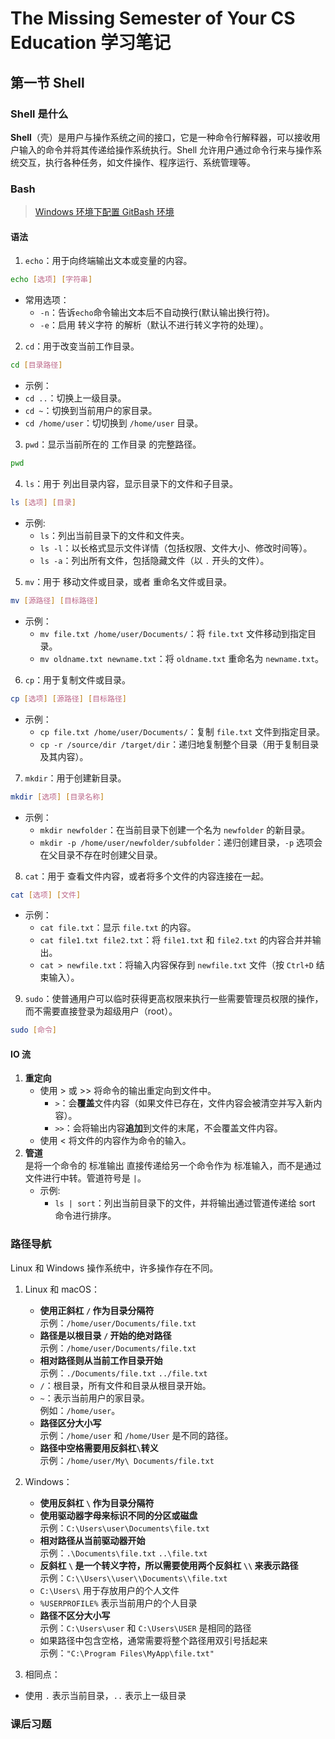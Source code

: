 # The Missing Semester of Your CS Education 学习笔记

## 第一节 Shell

### Shell 是什么

**Shell**（壳）是用户与操作系统之间的接口，它是一种命令行解释器，可以接收用户输入的命令并将其传递给操作系统执行。Shell 允许用户通过命令行来与操作系统交互，执行各种任务，如文件操作、程序运行、系统管理等。

### Bash

> [Windows 环境下配置 GitBash 环境](https://zhuanlan.zhihu.com/p/418321777)

#### 语法

1. `echo`：用于向终端输出文本或变量的内容。

```bash
echo [选项] [字符串]
```

- 常用选项：
  - `-n`：告诉`echo`命令输出文本后不自动换行(默认输出换行符)。
  - `-e`：启用 转义字符 的解析（默认不进行转义字符的处理）。

2. `cd`：用于改变当前工作目录。

```bash
cd [目录路径]
```

- 示例：
- `cd ..`：切换上一级目录。
- `cd ~`：切换到当前用户的家目录。
- `cd /home/user`：切切换到 `/home/user` 目录。

3. `pwd`：显示当前所在的 工作目录 的完整路径。

```bash
pwd
```

4. `ls`：用于 列出目录内容，显示目录下的文件和子目录。

```bash
ls [选项] [目录]
```

- 示例:
  - `ls`：列出当前目录下的文件和文件夹。
  - `ls -l`：以长格式显示文件详情（包括权限、文件大小、修改时间等）。
  - `ls -a`：列出所有文件，包括隐藏文件（以 `.` 开头的文件）。

5. `mv`：用于 移动文件或目录，或者 重命名文件或目录。

```bash
mv [源路径] [目标路径]
```

- 示例：
  - `mv file.txt /home/user/Documents/`：将 `file.txt` 文件移动到指定目录。
  - `mv oldname.txt newname.txt`：将 `oldname.txt` 重命名为 `newname.txt`。

6. `cp`：用于复制文件或目录。

```bash
cp [选项] [源路径] [目标路径]
```

- 示例：
  - `cp file.txt /home/user/Documents/`：复制 `file.txt` 文件到指定目录。
  - `cp -r /source/dir /target/dir`：递归地复制整个目录（用于复制目录及其内容）。

7. `mkdir`：用于创建新目录。

```bash
mkdir [选项] [目录名称]
```

- 示例：
  - `mkdir newfolder`：在当前目录下创建一个名为 `newfolder` 的新目录。
  - `mkdir -p /home/user/newfolder/subfolder`：递归创建目录，`-p` 选项会在父目录不存在时创建父目录。

8. `cat`：用于 查看文件内容，或者将多个文件的内容连接在一起。

```bash
cat [选项] [文件]
```

- 示例：
  - `cat file.txt`：显示 `file.txt` 的内容。
  - `cat file1.txt file2.txt`：将 `file1.txt` 和 `file2.txt` 的内容合并并输出。
  - `cat > newfile.txt`：将输入内容保存到 `newfile.txt` 文件（按 `Ctrl+D` 结束输入）。

9. `sudo`：使普通用户可以临时获得更高权限来执行一些需要管理员权限的操作，而不需要直接登录为超级用户（root）。

```bash
sudo [命令]
```

#### IO 流

1. **重定向**
   - 使用 > 或 >> 将命令的输出重定向到文件中。
     - `>`：会**覆盖**文件内容（如果文件已存在，文件内容会被清空并写入新内容）。
     - `>>`：会将输出内容**追加**到文件的末尾，不会覆盖文件内容。
   - 使用 < 将文件的内容作为命令的输入。
2. **管道**  
   是将一个命令的 标准输出 直接传递给另一个命令作为 标准输入，而不是通过文件进行中转。管道符号是 `|`。
   - 示例:
     - `ls | sort`：列出当前目录下的文件，并将输出通过管道传递给 sort 命令进行排序。

### 路径导航

Linux 和 Windows 操作系统中，许多操作存在不同。

1. Linux 和 macOS：

   - **使用正斜杠 `/` 作为目录分隔符**  
     示例：`/home/user/Documents/file.txt`
   - **路径是以根目录 `/` 开始的绝对路径**  
     示例：`/home/user/Documents/file.txt`
   - **相对路径则从当前工作目录开始**  
     示例：`./Documents/file.txt` `../file.txt`
   - `/`：根目录，所有文件和目录从根目录开始。
   - `~`：表示当前用户的家目录。  
     例如：`/home/user`。
   - **路径区分大小写**  
     示例：`/home/user` 和 `/home/User` 是不同的路径。
   - **路径中空格需要用反斜杠`\`转义**  
     示例：`/home/user/My\ Documents/file.txt`

2. Windows：

   - **使用反斜杠 `\` 作为目录分隔符**
   - **使用驱动器字母来标识不同的分区或磁盘**  
     示例：`C:\Users\user\Documents\file.txt`
   - **相对路径从当前驱动器开始**  
     示例：`.\Documents\file.txt` `..\file.txt`
   - **反斜杠 `\` 是一个转义字符，所以需要使用两个反斜杠 `\\` 来表示路径**  
     示例：`C:\\Users\\user\\Documents\\file.txt`
   - `C:\Users\` 用于存放用户的个人文件
   - `%USERPROFILE%` 表示当前用户的个人目录
   - **路径不区分大小写**  
     示例：`C:\Users\user` 和 `C:\Users\USER` 是相同的路径
   - 如果路径中包含空格，通常需要将整个路径用双引号括起来  
     示例：`"C:\Program Files\MyApp\file.txt"`

3. 相同点：

- 使用 `.` 表示当前目录，`..` 表示上一级目录

### 课后习题
